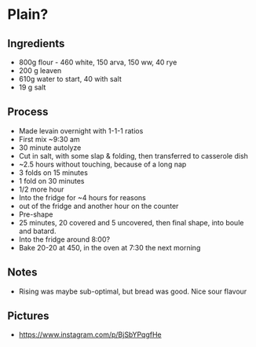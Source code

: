 # Plain?

## Ingredients
- 800g flour - 460 white, 150 arva, 150 ww, 40 rye
- 200 g leaven
- 610g water to start, 40 with salt
- 19 g salt

## Process
- Made levain overnight with 1-1-1 ratios
- First mix ~9:30 am
- 30 minute autolyze
- Cut in salt, with some slap & folding, then transferred to casserole dish
- ~2.5 hours without touching, because of a long nap
- 3 folds on 15 minutes
- 1 fold on 30 minutes
- 1/2 more hour
- Into the fridge for ~4 hours for reasons
- out of the fridge and another hour on the counter
- Pre-shape
- 25 minutes, 20 covered and 5 uncovered, then final shape, into boule and batard.
- Into the fridge around 8:00?
- Bake 20-20 at 450, in the oven at 7:30 the next morning

## Notes
- Rising was maybe sub-optimal, but bread was good.  Nice sour flavour

## Pictures
- https://www.instagram.com/p/BjSbYPqgfHe